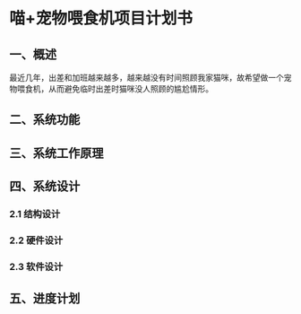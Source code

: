 
# 喵+宠物喂食机项目计划书

## 一、概述
  最近几年，出差和加班越来越多，越来越没有时间照顾我家猫咪，故希望做一个宠物喂食机，从而避免临时出差时猫咪没人照顾的尴尬情形。
  
## 二、系统功能


## 三、系统工作原理


## 四、系统设计
### 2.1 结构设计


### 2.2 硬件设计


### 2.3 软件设计



## 五、进度计划



